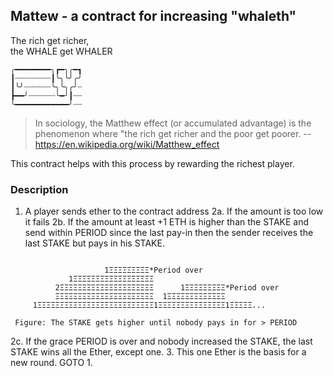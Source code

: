 ## Mattew - a contract for increasing "whaleth"
The rich get richer,  
the WHALE get WHALER  
```
╭━━━━━━━━╮┏━╮╭━┓
┃┈┈┈┈┈┈┈┈┃╰╮╰╯╭╯
┃╰╯┈┈┈┈┈┈╰╮╰╮╭╯┈
┣━━╯┈┈┈┈┈┈╰━╯┃┈┈
╰━━━━━━━━━━━━╯┈┈
```
> In sociology, the Matthew effect (or accumulated advantage) 
is the phenomenon where "the rich get richer and the poor get poorer. 
--https://en.wikipedia.org/wiki/Matthew_effect 

This contract helps with this process by rewarding the richest player.

### Description 

1. A player sends ether to the contract address
2a. If the amount is too low it fails
2b. If the amount at least +1 ETH is higher than the STAKE
     and send within PERIOD since the last pay-in
     then the sender receives the last STAKE but pays in his STAKE.
```     
                     
                     1ΞΞΞΞΞΞΞΞΞ*Period over
             1ΞΞΞΞΞΞΞΞΞΞΞΞΞΞΞΞΞΞ
          2ΞΞΞΞΞΞΞΞΞΞΞΞΞΞΞΞΞΞΞΞΞ      1ΞΞΞΞΞΞΞΞΞ*Period over
          ΞΞΞΞΞΞΞΞΞΞΞΞΞΞΞΞΞΞΞΞΞΞ  1ΞΞΞΞΞΞΞΞΞΞΞΞΞ
     1ΞΞΞΞΞΞΞΞΞΞΞΞΞΞΞΞΞΞΞΞΞΞΞΞΞΞ1ΞΞΞΞΞΞΞΞΞΞΞΞΞΞΞ1ΞΞΞΞΞ...
```
     Figure: The STAKE gets higher until nobody pays in for > PERIOD

2c. If the grace PERIOD is over and nobody increased the STAKE, 
     the last STAKE wins all the Ether, except one.
3. This one Ether is the basis for a new round. GOTO 1.
